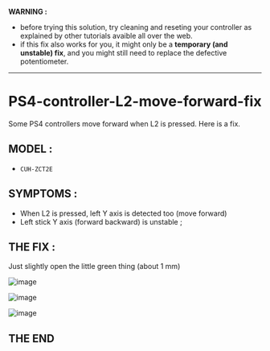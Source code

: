 **WARNING :** 
- before trying this solution, try cleaning and reseting your controller as explained by other tutorials avaible all over the web.
- if this fix also works for you, it might only be a **temporary (and unstable) fix**, and you might still need to replace the defective potentiometer.

---

# PS4-controller-L2-move-forward-fix
Some PS4 controllers move forward when L2 is pressed. Here is a fix.

## MODEL :

- `CUH-ZCT2E`

## SYMPTOMS :

- When L2 is pressed, left Y axis is detected too (move forward)
- Left stick Y axis (forward backward) is unstable ;

## THE FIX :

Just slightly open the little green thing (about 1 mm)

![image](https://github.com/user-attachments/assets/63bb86c1-f517-4ac3-aa3c-cf609d12a416)

![image](https://github.com/user-attachments/assets/4841eead-3d46-41a4-9204-979acb7915f2)

![image](https://github.com/user-attachments/assets/429283ff-1ff1-4897-b25f-9c3c162c2b0a)

## THE END
